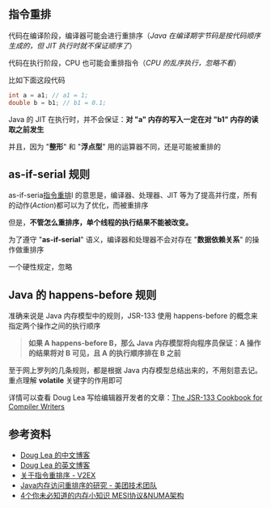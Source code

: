 
## 指令重排

代码在编译阶段，编译器可能会进行重排序（*Java 在编译期字节码是按代码顺序生成的，但 JIT 执行时就不保证顺序了*）

代码在执行阶段，CPU 也可能会重排指令（*CPU 的乱序执行，忽略不看*）

比如下面这段代码

``` java
int a = a1; // a1 = 1;
double b = b1; // b1 = 0.1;
```

Java 的 JIT 在执行时，并不会保证：**对 "a" 内存的写入一定在对 "b1" 内存的读取之前发生**

并且，因为 "**整形**" 和 "**浮点型**" 用的运算器不同，还是可能被重排的

## as-if-serial 规则

as-if-seria[指令重排]()l 的意思是，编译器、处理器、JIT 等为了提高并行度，所有的动作(*Action*)都可以为了优化，而被重排序

但是，**不管怎么重排序，单个线程的执行结果不能被改变。**

为了遵守 "**as-if-serial**" 语义，编译器和处理器不会对存在 "**数据依赖关系**" 的操作做重排序

一个硬性规定，忽略

## Java 的 happens-before 规则

准确来说是 Java 内存模型中的规则，JSR-133 使用 happens-before 的概念来指定两个操作之间的执行顺序

> **如果 A happens-before B，那么 Java 内存模型将向程序员保证：A 操作的结果将对 B 可见，且 A 的执行顺序排在 B 之前**

至于网上罗列的几条规则，都是根据 Java 内存模型总结出来的，不用刻意去记。重点理解 **volatile** 关键字的作用即可

详情可以查看 Doug Lea 写给编辑器开发者的文章：[The JSR-133 Cookbook for Compiler Writers](https://gee.cs.oswego.edu/dl/jmm/cookbook.html)

## 参考资料

- [Doug Lea 的中文博客](http://ifeve.com/doug-lea/)
- [Doug Lea 的英文博客](http://gee.cs.oswego.edu/)
- [关于指令重排序 - V2EX](https://v2ex.com/t/746080)
- [Java内存访问重排序的研究 - 美团技术团队](https://tech.meituan.com/2014/09/23/java-memory-reordering.html)
- [4个你未必知道的内存小知识 MESI协议&NUMA架构](http://www.broadview.com.cn/article/347)